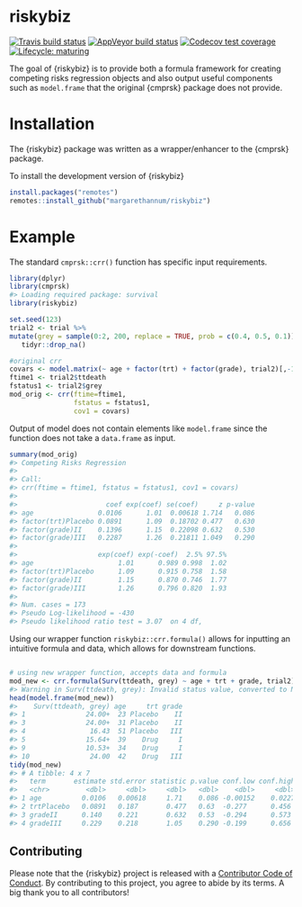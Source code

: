 
<!-- README.md is generated from README.Rmd. Please edit that file -->

# riskybiz

<!-- badges: start -->

[![Travis build
status](https://travis-ci.org/margarethannum/riskybiz.svg?branch=master)](https://travis-ci.org/margarethannum/riskybiz)
[![AppVeyor build
status](https://ci.appveyor.com/api/projects/status/github/margarethannum/riskybiz?branch=master&svg=true)](https://ci.appveyor.com/project/margarethannum/riskybiz)
[![Codecov test
coverage](https://codecov.io/gh/margarethannum/riskybiz/branch/master/graph/badge.svg)](https://codecov.io/gh/margarethannum/riskybiz?branch=master)
[![Lifecycle:
maturing](https://img.shields.io/badge/lifecycle-maturing-blue.svg)](https://www.tidyverse.org/lifecycle/#maturing)
<!-- badges: end -->

The goal of {riskybiz} is to provide both a formula framework for
creating competing risks regression objects and also output useful
components such as `model.frame` that the original {cmprsk} package does
not provide.

# Installation

The {riskybiz} package was written as a wrapper/enhancer to the {cmprsk}
package.

To install the development version of {riskybiz}

``` r
install.packages("remotes")
remotes::install_github("margarethannum/riskybiz")
```

# Example

The standard `cmprsk::crr()` function has specific input requirements.

``` r
library(dplyr)
library(cmprsk)
#> Loading required package: survival
library(riskybiz)

set.seed(123)
trial2 <- trial %>%
mutate(grey = sample(0:2, 200, replace = TRUE, prob = c(0.4, 0.5, 0.1))) %>%
   tidyr::drop_na()

#original crr
covars <- model.matrix(~ age + factor(trt) + factor(grade), trial2)[,-1]
ftime1 <- trial2$ttdeath
fstatus1 <- trial2$grey
mod_orig <- crr(ftime=ftime1,
                fstatus = fstatus1,
                cov1 = covars)
```

Output of model does not contain elements like `model.frame` since the
function does not take a `data.frame` as input.

``` r
summary(mod_orig)
#> Competing Risks Regression
#> 
#> Call:
#> crr(ftime = ftime1, fstatus = fstatus1, cov1 = covars)
#> 
#>                      coef exp(coef) se(coef)     z p-value
#> age                0.0106      1.01  0.00618 1.714   0.086
#> factor(trt)Placebo 0.0891      1.09  0.18702 0.477   0.630
#> factor(grade)II    0.1396      1.15  0.22098 0.632   0.530
#> factor(grade)III   0.2287      1.26  0.21811 1.049   0.290
#> 
#>                    exp(coef) exp(-coef)  2.5% 97.5%
#> age                     1.01      0.989 0.998  1.02
#> factor(trt)Placebo      1.09      0.915 0.758  1.58
#> factor(grade)II         1.15      0.870 0.746  1.77
#> factor(grade)III        1.26      0.796 0.820  1.93
#> 
#> Num. cases = 173
#> Pseudo Log-likelihood = -430 
#> Pseudo likelihood ratio test = 3.07  on 4 df,
```

Using our wrapper function `riskybiz::crr.formula()` allows for
inputting an intuitive formula and data, which allows for downstream
functions.

``` r

# using new wrapper function, accepts data and formula
mod_new <- crr.formula(Surv(ttdeath, grey) ~ age + trt + grade, trial2)
#> Warning in Surv(ttdeath, grey): Invalid status value, converted to NA
head(model.frame(mod_new))
#>    Surv(ttdeath, grey) age     trt grade
#> 1               24.00+  23 Placebo    II
#> 3               24.00+  31 Placebo    II
#> 4                16.43  51 Placebo   III
#> 5               15.64+  39    Drug     I
#> 9               10.53+  34    Drug     I
#> 10               24.00  42    Drug   III
tidy(mod_new)
#> # A tibble: 4 x 7
#>   term       estimate std.error statistic p.value conf.low conf.high
#>   <chr>         <dbl>     <dbl>     <dbl>   <dbl>    <dbl>     <dbl>
#> 1 age          0.0106   0.00618     1.71    0.086 -0.00152    0.0227
#> 2 trtPlacebo   0.0891   0.187       0.477   0.63  -0.277      0.456 
#> 3 gradeII      0.140    0.221       0.632   0.53  -0.294      0.573 
#> 4 gradeIII     0.229    0.218       1.05    0.290 -0.199      0.656
```

## Contributing

Please note that the {riskybiz} project is released with a [Contributor
Code of
Conduct](https://github.com/margarethannum/riskybiz/CODE_OF_CONDUCT.html).
By contributing to this project, you agree to abide by its terms. A big
thank you to all contributors\!
